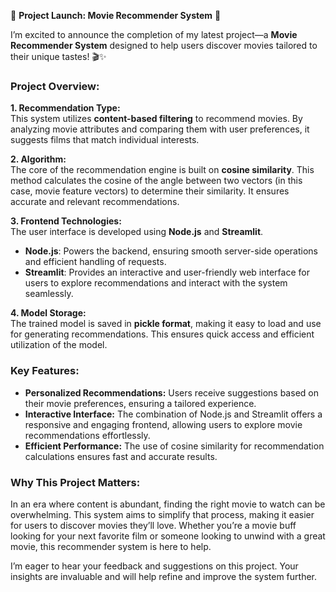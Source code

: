 

🚀 **Project Launch: Movie Recommender System** 🚀

I’m excited to announce the completion of my latest project—a **Movie Recommender System** designed to help users discover movies tailored to their unique tastes! 🎬✨

### **Project Overview:**

**1. Recommendation Type:**  
This system utilizes **content-based filtering** to recommend movies. By analyzing movie attributes and comparing them with user preferences, it suggests films that match individual interests.

**2. Algorithm:**  
The core of the recommendation engine is built on **cosine similarity**. This method calculates the cosine of the angle between two vectors (in this case, movie feature vectors) to determine their similarity. It ensures accurate and relevant recommendations.

**3. Frontend Technologies:**  
The user interface is developed using **Node.js** and **Streamlit**.  
- **Node.js**: Powers the backend, ensuring smooth server-side operations and efficient handling of requests.  
- **Streamlit**: Provides an interactive and user-friendly web interface for users to explore recommendations and interact with the system seamlessly.

**4. Model Storage:**  
The trained model is saved in **pickle format**, making it easy to load and use for generating recommendations. This ensures quick access and efficient utilization of the model.

### **Key Features:**

- **Personalized Recommendations:** Users receive suggestions based on their movie preferences, ensuring a tailored experience.
- **Interactive Interface:** The combination of Node.js and Streamlit offers a responsive and engaging frontend, allowing users to explore movie recommendations effortlessly.
- **Efficient Performance:** The use of cosine similarity for recommendation calculations ensures fast and accurate results.

### **Why This Project Matters:**

In an era where content is abundant, finding the right movie to watch can be overwhelming. This system aims to simplify that process, making it easier for users to discover movies they’ll love. Whether you’re a movie buff looking for your next favorite film or someone looking to unwind with a great movie, this recommender system is here to help.

I’m eager to hear your feedback and suggestions on this project. Your insights are invaluable and will help refine and improve the system further.

